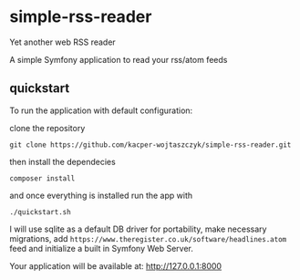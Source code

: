 # simple-rss-reader

Yet another web RSS reader

A simple Symfony application to read your rss/atom feeds

## quickstart

To run the application with default configuration:

clone the repository
````
git clone https://github.com/kacper-wojtaszczyk/simple-rss-reader.git
````
then install the dependecies
````
composer install
````
and once everything is installed run the app with
````
./quickstart.sh
````

I will use sqlite as a default DB driver for portability, make necessary migrations,
add `https://www.theregister.co.uk/software/headlines.atom` feed and initialize a built in Symfony Web Server.

Your application will be available at: http://127.0.0.1:8000